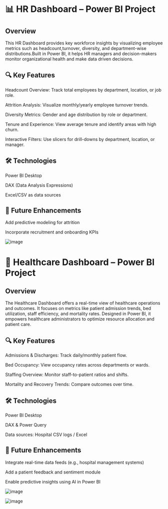 # 📊 HR Dashboard – Power BI Project
## Overview

This HR Dashboard provides key workforce insights by visualizing employee metrics such as headcount,turnover, diversity, and department-wise distributions.Built in Power BI, it helps HR managers and decision-makers monitor organizational health and make data driven decisions.

## 🔍 Key Features

Headcount Overview: Track total employees by department, location, or job role.

Attrition Analysis: Visualize monthly/yearly employee turnover trends.

Diversity Metrics: Gender and age distribution by role or department.

Tenure and Experience: View average tenure and identify areas with high churn.

Interactive Filters: Use slicers for drill-downs by department, location, or manager.


## 🛠 Technologies

Power BI Desktop

DAX (Data Analysis Expressions)

Excel/CSV as data sources

## 📌 Future Enhancements

Add predictive modeling for attrition

Incorporate recruitment and onboarding KPIs


![image](https://github.com/user-attachments/assets/ab8524c8-4db0-4056-afb9-059d34ec6c21)


# 🏥 Healthcare Dashboard – Power BI Project

## Overview
The Healthcare Dashboard offers a real-time view of healthcare operations and outcomes. It focuses on metrics like patient admission trends, bed utilization, staff efficiency, and mortality rates. Designed in Power BI, it empowers healthcare administrators to optimize resource allocation and patient care.

## 🔍 Key Features
Admissions & Discharges: Track daily/monthly patient flow.

Bed Occupancy: View occupancy rates across departments or wards.

Staffing Overview: Monitor staff-to-patient ratios and shifts.

Mortality and Recovery Trends: Compare outcomes over time.

## 🛠 Technologies

Power BI Desktop

DAX & Power Query

Data sources: Hospital CSV logs / Excel

## 📌 Future Enhancements

Integrate real-time data feeds (e.g., hospital management systems)

Add a patient feedback and sentiment module

Enable predictive insights using AI in Power BI

![image](https://github.com/user-attachments/assets/ef971f88-6811-4f64-a131-27dfcd0af7ba)

![image](https://github.com/user-attachments/assets/446e1497-f53d-48ca-b021-154ed2a7a830)




